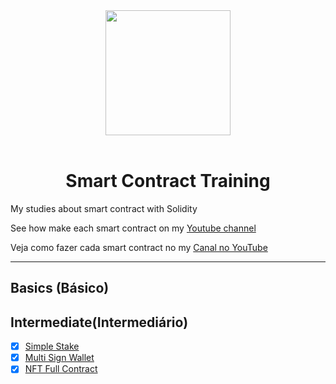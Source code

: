 <div align="center">
<img src="./assets//images/logo–small.png" width="200px"  />
<br />
<br />
<h1>Smart Contract Training</h1>
</div>

My studies about smart contract with Solidity

See how make each smart contract on my [Youtube channel](https://www.youtube.com/@nftchoose)

Veja como fazer cada smart contract no my
[Canal no YouTube](https://www.youtube.com/@nftchoose)

<hr />

## Basics (Básico)

## Intermediate(Intermediário)

- [x] [Simple Stake](./intermediate/simple-staking)
- [x] [Multi Sign Wallet](./intermediate/multi-sign-wallet/README.md)
- [x] [NFT Full Contract](./intermediate/nft/README.md)
